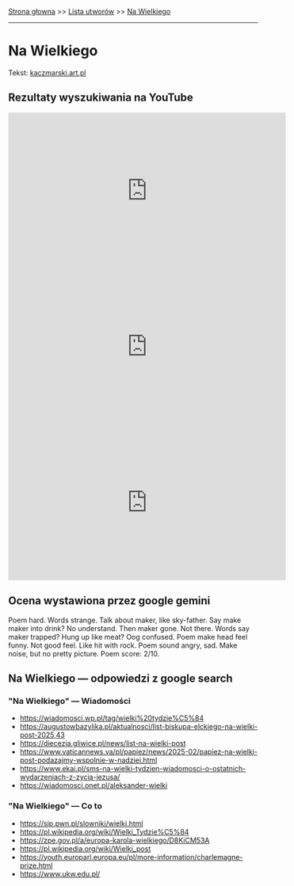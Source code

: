 [Strona głowna](../index.md) >> [Lista utworów](../list.md) >> [Na Wielkiego](329.md)

---

# Na Wielkiego

Tekst: [kaczmarski.art.pl](https://www.kaczmarski.art.pl/tworczosc/wiersze/na-wielkiego/)

## Rezultaty wyszukiwania na YouTube

<iframe width="560" height="315" src="https://www.youtube.com/embed/YLXvyCJSOwk?si=IdontcarewhotheIRSsendsImnotpayingtaxes" title="YouTube video player" frameborder="0" allow="accelerometer; autoplay; clipboard-write; encrypted-media; gyroscope; picture-in-picture; web-share" referrerpolicy="strict-origin-when-cross-origin" allowfullscreen></iframe>

<iframe width="560" height="315" src="https://www.youtube.com/embed/-YGS9vhmFS0?si=IdontcarewhotheIRSsendsImnotpayingtaxes" title="YouTube video player" frameborder="0" allow="accelerometer; autoplay; clipboard-write; encrypted-media; gyroscope; picture-in-picture; web-share" referrerpolicy="strict-origin-when-cross-origin" allowfullscreen></iframe>

<iframe width="560" height="315" src="https://www.youtube.com/embed/KssVd4HRjig?si=IdontcarewhotheIRSsendsImnotpayingtaxes" title="YouTube video player" frameborder="0" allow="accelerometer; autoplay; clipboard-write; encrypted-media; gyroscope; picture-in-picture; web-share" referrerpolicy="strict-origin-when-cross-origin" allowfullscreen></iframe>

## Ocena wystawiona przez google gemini

Poem hard. Words strange. Talk about maker, like sky-father. Say make maker into drink? No understand. Then maker gone. Not there. Words say maker trapped? Hung up like meat? Oog confused. Poem make head feel funny. Not good feel. Like hit with rock. Poem sound angry, sad. Make noise, but no pretty picture. Poem score: 2/10.


## Na Wielkiego — odpowiedzi z google search

### "Na Wielkiego" — Wiadomości

 - <https://wiadomosci.wp.pl/tag/wielki%20tydzie%C5%84>
 - <https://augustowbazylika.pl/aktualnosci/list-biskupa-elckiego-na-wielki-post-2025,43>
 - <https://diecezja.gliwice.pl/news/list-na-wielki-post>
 - <https://www.vaticannews.va/pl/papiez/news/2025-02/papiez-na-wielki-post-podazajmy-wspolnie-w-nadziei.html>
 - <https://www.ekai.pl/sms-na-wielki-tydzien-wiadomosci-o-ostatnich-wydarzeniach-z-zycia-jezusa/>
 - <https://wiadomosci.onet.pl/aleksander-wielki>

### "Na Wielkiego" — Co to

 - <https://sjp.pwn.pl/slowniki/wielki.html>
 - <https://pl.wikipedia.org/wiki/Wielki_Tydzie%C5%84>
 - <https://zpe.gov.pl/a/europa-karola-wielkiego/D8KiCM53A>
 - <https://pl.wikipedia.org/wiki/Wielki_post>
 - <https://youth.europarl.europa.eu/pl/more-information/charlemagne-prize.html>
 - <https://www.ukw.edu.pl/>

